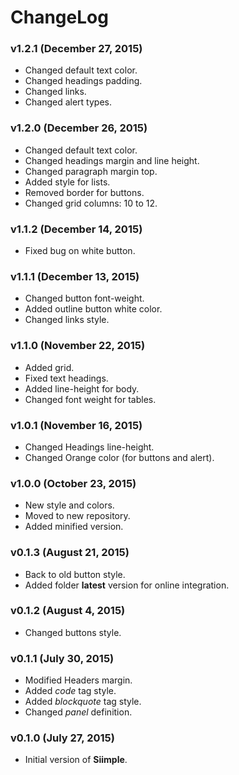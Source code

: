 # ChangeLog

### v1.2.1 (December 27, 2015)
- Changed default text color.
- Changed headings padding.
- Changed links.
- Changed alert types.


### v1.2.0 (December 26, 2015)
- Changed default text color.
- Changed headings margin and line height.
- Changed paragraph margin top.
- Added style for lists.
- Removed border for buttons.
- Changed grid columns: 10 to 12.


### v1.1.2 (December 14, 2015)
- Fixed bug on white button.


### v1.1.1 (December 13, 2015)
- Changed button font-weight.
- Added outline button white color.
- Changed links style.


### v1.1.0 (November 22, 2015)
- Added grid.
- Fixed text headings.
- Added line-height for body.
- Changed font weight for tables.


### v1.0.1 (November 16, 2015)
- Changed Headings line-height.
- Changed Orange color (for buttons and alert).


### v1.0.0 (October 23, 2015)
- New style and colors.
- Moved to new repository.
- Added minified version.


### v0.1.3 (August 21, 2015)
- Back to old button style.
- Added folder **latest** version for online integration.


### v0.1.2 (August 4, 2015)
- Changed buttons style.


### v0.1.1 (July 30, 2015)
- Modified Headers margin.
- Added *code* tag style.
- Added *blockquote* tag style.
- Changed *panel* definition.


### v0.1.0 (July 27, 2015)
- Initial version of **Siimple**.
